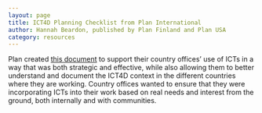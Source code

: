 ```yaml
---
layout: page
title: ICT4D Planning Checklist from Plan International
author: Hannah Beardon, published by Plan Finland and Plan USA
category: resources
---
```

Plan created [this document](http://simlab.org/resources/coursem4cso/files/Plan%20Checklist.doc/) to support their country offices’ use of ICTs in a way that was both strategic and effective, while also allowing them to better understand and document the ICT4D context in the different countries where they are working. Country offices wanted to ensure that they were incorporating ICTs into their work based on real needs and interest from the ground, both internally and with communities.  
